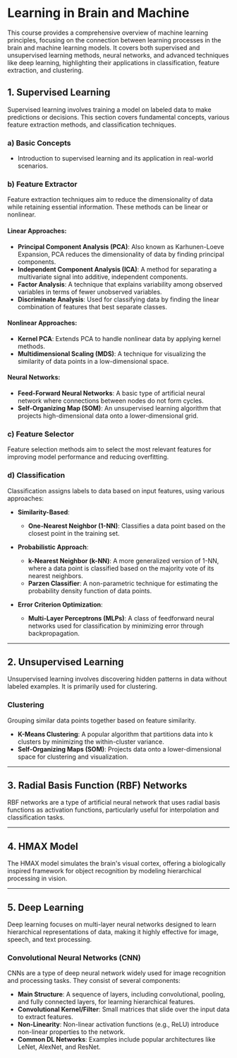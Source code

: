 # Learning in Brain and Machine

This course provides a comprehensive overview of machine learning principles, focusing on the connection between learning processes in the brain and machine learning models. It covers both supervised and unsupervised learning methods, neural networks, and advanced techniques like deep learning, highlighting their applications in classification, feature extraction, and clustering.

## 1. **Supervised Learning**
Supervised learning involves training a model on labeled data to make predictions or decisions. This section covers fundamental concepts, various feature extraction methods, and classification techniques.

### a) **Basic Concepts**
- Introduction to supervised learning and its application in real-world scenarios.

### b) **Feature Extractor**
Feature extraction techniques aim to reduce the dimensionality of data while retaining essential information. These methods can be linear or nonlinear.

#### **Linear Approaches**:
- **Principal Component Analysis (PCA)**: Also known as Karhunen-Loeve Expansion, PCA reduces the dimensionality of data by finding principal components.
- **Independent Component Analysis (ICA)**: A method for separating a multivariate signal into additive, independent components.
- **Factor Analysis**: A technique that explains variability among observed variables in terms of fewer unobserved variables.
- **Discriminate Analysis**: Used for classifying data by finding the linear combination of features that best separate classes.

#### **Nonlinear Approaches**:
- **Kernel PCA**: Extends PCA to handle nonlinear data by applying kernel methods.
- **Multidimensional Scaling (MDS)**: A technique for visualizing the similarity of data points in a low-dimensional space.

#### **Neural Networks**:
- **Feed-Forward Neural Networks**: A basic type of artificial neural network where connections between nodes do not form cycles.
- **Self-Organizing Map (SOM)**: An unsupervised learning algorithm that projects high-dimensional data onto a lower-dimensional grid.

### c) **Feature Selector**
Feature selection methods aim to select the most relevant features for improving model performance and reducing overfitting.

### d) **Classification**
Classification assigns labels to data based on input features, using various approaches:
- **Similarity-Based**:
  - **One-Nearest Neighbor (1-NN)**: Classifies a data point based on the closest point in the training set.
  
- **Probabilistic Approach**:
  - **k-Nearest Neighbor (k-NN)**: A more generalized version of 1-NN, where a data point is classified based on the majority vote of its nearest neighbors.
  - **Parzen Classifier**: A non-parametric technique for estimating the probability density function of data points.

- **Error Criterion Optimization**:
  - **Multi-Layer Perceptrons (MLPs)**: A class of feedforward neural networks used for classification by minimizing error through backpropagation.

---

## 2. **Unsupervised Learning**
Unsupervised learning involves discovering hidden patterns in data without labeled examples. It is primarily used for clustering.

### **Clustering**
Grouping similar data points together based on feature similarity.

- **K-Means Clustering**: A popular algorithm that partitions data into k clusters by minimizing the within-cluster variance.
- **Self-Organizing Maps (SOM)**: Projects data onto a lower-dimensional space for clustering and visualization.

---

## 3. **Radial Basis Function (RBF) Networks**
RBF networks are a type of artificial neural network that uses radial basis functions as activation functions, particularly useful for interpolation and classification tasks.

---

## 4. **HMAX Model**
The HMAX model simulates the brain's visual cortex, offering a biologically inspired framework for object recognition by modeling hierarchical processing in vision.

---

## 5. **Deep Learning**
Deep learning focuses on multi-layer neural networks designed to learn hierarchical representations of data, making it highly effective for image, speech, and text processing.

### **Convolutional Neural Networks (CNN)**
CNNs are a type of deep neural network widely used for image recognition and processing tasks. They consist of several components:

- **Main Structure**: A sequence of layers, including convolutional, pooling, and fully connected layers, for learning hierarchical features.
- **Convolutional Kernel/Filter**: Small matrices that slide over the input data to extract features.
- **Non-Linearity**: Non-linear activation functions (e.g., ReLU) introduce non-linear properties to the network.
- **Common DL Networks**: Examples include popular architectures like LeNet, AlexNet, and ResNet.

